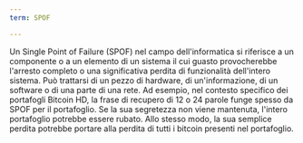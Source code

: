 ```yaml
---
term: SPOF

---
```

Un Single Point of Failure (SPOF) nel campo dell'informatica si riferisce a un componente o a un elemento di un sistema il cui guasto provocherebbe l'arresto completo o una significativa perdita di funzionalità dell'intero sistema. Può trattarsi di un pezzo di hardware, di un'informazione, di un software o di una parte di una rete. Ad esempio, nel contesto specifico dei portafogli Bitcoin HD, la frase di recupero di 12 o 24 parole funge spesso da SPOF per il portafoglio. Se la sua segretezza non viene mantenuta, l'intero portafoglio potrebbe essere rubato. Allo stesso modo, la sua semplice perdita potrebbe portare alla perdita di tutti i bitcoin presenti nel portafoglio.